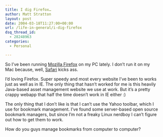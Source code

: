 ```yaml
---
title: I dig Firefox…
author: Matt Stratton
layout: post
date: 2004-03-18T11:27:00+00:00
url: /life-in-general/i-dig-firefox
dsq_thread_id:
  - 28248963
categories:
  - Personal

---
```

So I&#8217;ve been running <a href="http://www.mozilla.org/products/firefox/" target="_new">Mozilla Firefox</a> on my PC lately. I don&#8217;t run it on my Mac because, well, <a href="http://www.apple.com/safari" target="_new">Safari</a> kicks ass.

I&#8217;d loving Firefox. Super speedy and most every website I&#8217;ve been to works just as well as in IE. The only thing that hasn&#8217;t worked for me is this heavily Java-based asset management website we use at work. But it&#8217;s a pretty crappy webapp that half the time doesn&#8217;t work in IE either :)

The only thing that I don&#8217;t like is that I can&#8217;t use the Yahoo toolbar, which I use for bookmark management. I&#8217;ve found some server-based open source bookmark managers, but since I&#8217;m not a freaky Linux nerdboy I can&#8217;t figure out how to get them to work.

How do you guys manage bookmarks from computer to computer?